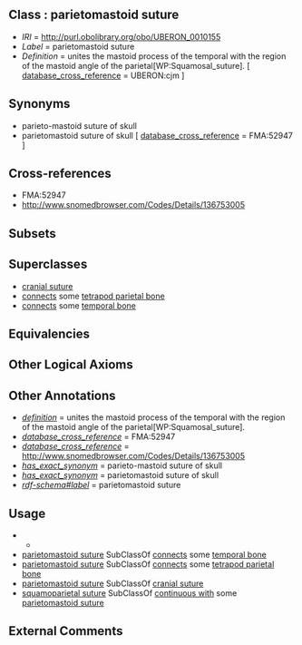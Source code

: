 
## Class : parietomastoid suture

 * *IRI* = http://purl.obolibrary.org/obo/UBERON_0010155
 * *Label* = parietomastoid suture
 * *Definition* = unites the mastoid process of the temporal with the region of the mastoid angle of the parietal[WP:Squamosal_suture]. [ [database_cross_reference](../../ef/oboInOwl#hasDbXref.md) = UBERON:cjm ]

## Synonyms

 * parieto-mastoid suture of skull
 * parietomastoid suture of skull [ [database_cross_reference](../../ef/oboInOwl#hasDbXref.md) = FMA:52947 ]

## Cross-references

 * FMA:52947
 * http://www.snomedbrowser.com/Codes/Details/136753005

## Subsets


## Superclasses

 * [cranial suture](../../UBERON/85/UBERON_0003685.md)
 * [connects](../../RO/76/RO_0002176.md) some [tetrapod parietal bone](../../UBERON/10/UBERON_0000210.md)
 * [connects](../../RO/76/RO_0002176.md) some [temporal bone](../../UBERON/78/UBERON_0001678.md)

## Equivalencies


## Other Logical Axioms


## Other Annotations

 * *[definition](../../IAO/15/IAO_0000115.md)* = unites the mastoid process of the temporal with the region of the mastoid angle of the parietal[WP:Squamosal_suture].
 * *[database_cross_reference](../../ef/oboInOwl#hasDbXref.md)* = FMA:52947
 * *[database_cross_reference](../../ef/oboInOwl#hasDbXref.md)* = http://www.snomedbrowser.com/Codes/Details/136753005
 * *[has_exact_synonym](../../ym/oboInOwl#hasExactSynonym.md)* = parieto-mastoid suture of skull
 * *[has_exact_synonym](../../ym/oboInOwl#hasExactSynonym.md)* = parietomastoid suture of skull
 * *[rdf-schema#label](../../el/rdf-schema#label.md)* = parietomastoid suture

## Usage

 * -
 * [parietomastoid suture](../../UBERON/55/UBERON_0010155.md) SubClassOf [connects](../../RO/76/RO_0002176.md) some [temporal bone](../../UBERON/78/UBERON_0001678.md)
 * [parietomastoid suture](../../UBERON/55/UBERON_0010155.md) SubClassOf [connects](../../RO/76/RO_0002176.md) some [tetrapod parietal bone](../../UBERON/10/UBERON_0000210.md)
 * [parietomastoid suture](../../UBERON/55/UBERON_0010155.md) SubClassOf [cranial suture](../../UBERON/85/UBERON_0003685.md)
 * [squamoparietal suture](../../UBERON/54/UBERON_0003954.md) SubClassOf [continuous with](../../RO/50/RO_0002150.md) some [parietomastoid suture](../../UBERON/55/UBERON_0010155.md)

## External Comments

